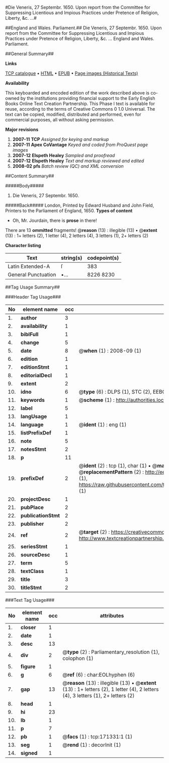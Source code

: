 #Die Veneris, 27 Septembr. 1650. Upon report from the Committee for Suppressing Licentious and Impious Practices under Pretence of Religion, Liberty, &c. ...#

##England and Wales. Parliament.##
Die Veneris, 27 Septembr. 1650. Upon report from the Committee for Suppressing Licentious and Impious Practices under Pretence of Religion, Liberty, &c. ...
England and Wales. Parliament.

##General Summary##

**Links**

[TCP catalogue](http://www.ota.ox.ac.uk/tcp/)  • 
[HTML](http://tei.it.ox.ac.uk/tcp/Texts-HTML/free/A83/A83578.html)  • 
[EPUB](http://tei.it.ox.ac.uk/tcp/Texts-EPUB/free/A83/A83578.epub) • 
[Page images (Historical Texts)](https://data.historicaltexts.jisc.ac.uk/view?pubId=eebo-45097738e&pageId=eebo-45097738e-171331-1)

**Availability**

This keyboarded and encoded edition of the
	       work described above is co-owned by the institutions
	       providing financial support to the Early English Books
	       Online Text Creation Partnership. This Phase I text is
	       available for reuse, according to the terms of Creative
	       Commons 0 1.0 Universal. The text can be copied,
	       modified, distributed and performed, even for
	       commercial purposes, all without asking permission.

**Major revisions**

1. __2007-11__ __TCP__ *Assigned for keying and markup*
1. __2007-11__ __Apex CoVantage__ *Keyed and coded from ProQuest page images*
1. __2007-12__ __Elspeth Healey__ *Sampled and proofread*
1. __2007-12__ __Elspeth Healey__ *Text and markup reviewed and edited*
1. __2008-02__ __pfs__ *Batch review (QC) and XML conversion*

##Content Summary##

#####Body#####

1. Die Veneris, 27 Septembr. 1650.

#####Back#####
London, Printed by Edward Husband and John Field, Printers to the Parliament of England, 1650.
**Types of content**

  * Oh, Mr. Jourdain, there is **prose** in there!

There are 13 **ommitted** fragments! 
 @__reason__ (13) : illegible (13)  •  @__extent__ (13) : 1+ letters (2), 1 letter (4), 2 letters (4), 3 letters (1), 2+ letters (2)

**Character listing**


|Text|string(s)|codepoint(s)|
|---|---|---|
|Latin Extended-A|ſ|383|
|General Punctuation|•…|8226 8230|

##Tag Usage Summary##

###Header Tag Usage###

|No|element name|occ|attributes|
|---|---|---|---|
|1.|__author__|3||
|2.|__availability__|1||
|3.|__biblFull__|1||
|4.|__change__|5||
|5.|__date__|8| @__when__ (1) : 2008-09 (1)|
|6.|__edition__|1||
|7.|__editionStmt__|1||
|8.|__editorialDecl__|1||
|9.|__extent__|2||
|10.|__idno__|6| @__type__ (6) : DLPS (1), STC (2), EEBO-CITATION (1), OCLC (1), VID (1)|
|11.|__keywords__|1| @__scheme__ (1) : http://authorities.loc.gov/ (1)|
|12.|__label__|5||
|13.|__langUsage__|1||
|14.|__language__|1| @__ident__ (1) : eng (1)|
|15.|__listPrefixDef__|1||
|16.|__note__|5||
|17.|__notesStmt__|2||
|18.|__p__|11||
|19.|__prefixDef__|2| @__ident__ (2) : tcp (1), char (1)  •  @__matchPattern__ (2) : ([0-9\-]+):([0-9IVX]+) (1), (.+) (1)  •  @__replacementPattern__ (2) : http://eebo.chadwyck.com/downloadtiff?vid=$1&page=$2 (1), https://raw.githubusercontent.com/textcreationpartnership/Texts/master/tcpchars.xml#$1 (1)|
|20.|__projectDesc__|1||
|21.|__pubPlace__|2||
|22.|__publicationStmt__|2||
|23.|__publisher__|2||
|24.|__ref__|2| @__target__ (2) : https://creativecommons.org/publicdomain/zero/1.0/ (1), http://www.textcreationpartnership.org/docs/. (1)|
|25.|__seriesStmt__|1||
|26.|__sourceDesc__|1||
|27.|__term__|5||
|28.|__textClass__|1||
|29.|__title__|3||
|30.|__titleStmt__|2||


###Text Tag Usage###

|No|element name|occ|attributes|
|---|---|---|---|
|1.|__closer__|1||
|2.|__date__|1||
|3.|__desc__|13||
|4.|__div__|2| @__type__ (2) : Parliamentary_resolution (1), colophon (1)|
|5.|__figure__|1||
|6.|__g__|6| @__ref__ (6) : char:EOLhyphen (6)|
|7.|__gap__|13| @__reason__ (13) : illegible (13)  •  @__extent__ (13) : 1+ letters (2), 1 letter (4), 2 letters (4), 3 letters (1), 2+ letters (2)|
|8.|__head__|1||
|9.|__hi__|23||
|10.|__lb__|1||
|11.|__p__|7||
|12.|__pb__|1| @__facs__ (1) : tcp:171331:1 (1)|
|13.|__seg__|1| @__rend__ (1) : decorInit (1)|
|14.|__signed__|1||
